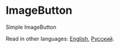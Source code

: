 # ImageButton

Simple ImageButton

Read in other languages: [English](README.md), [Русский](README.ru.md).

